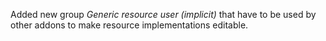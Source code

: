Added new group *Generic resource user (implicit)* that have to be used
by other addons to make resource implementations editable.
